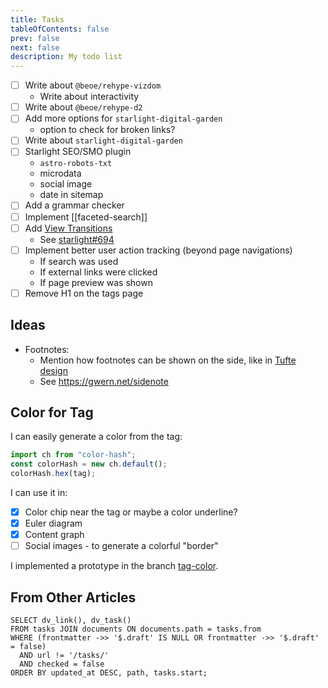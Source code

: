 ```yaml
---
title: Tasks
tableOfContents: false
prev: false
next: false
description: My todo list
---
```


- [ ] Write about `@beoe/rehype-vizdom`
  - Write about interactivity
- [ ] Write about `@beoe/rehype-d2`
- [ ] Add more options for `starlight-digital-garden`
  - option to check for broken links?
- [ ] Write about `starlight-digital-garden`
- [ ] Starlight SEO/SMO plugin
  - `astro-robots-txt`
  - microdata
  - social image
  - date in sitemap
- [ ] Add a grammar checker
- [ ] Implement [[faceted-search]]
- [ ] Add [View Transitions](https://docs.astro.build/en/guides/view-transitions/)
  - See [starlight#694](https://github.com/withastro/starlight/pull/694#issuecomment-2021611520)
- [ ] Implement better user action tracking (beyond page navigations)
  - If search was used
  - If external links were clicked
  - If page preview was shown
- [ ] Remove H1 on the tags page

## Ideas

- Footnotes:
  - Mention how footnotes can be shown on the side, like in [Tufte design](https://edwardtufte.github.io/tufte-css/)
  - See https://gwern.net/sidenote

## Color for Tag

I can easily generate a color from the tag:

```js
import ch from "color-hash";
const colorHash = new ch.default();
colorHash.hex(tag);
```

I can use it in:

- [x] Color chip near the tag or maybe a color underline?
- [x] Euler diagram
- [x] Content graph
- [ ] Social images - to generate a colorful "border"

I implemented a prototype in the branch [tag-color](https://github.com/stereobooster/astro-digital-garden/tree/tag-color).

## From Other Articles

```dataview list
SELECT dv_link(), dv_task()
FROM tasks JOIN documents ON documents.path = tasks.from
WHERE (frontmatter ->> '$.draft' IS NULL OR frontmatter ->> '$.draft' = false)
  AND url != '/tasks/'
  AND checked = false
ORDER BY updated_at DESC, path, tasks.start;
```
